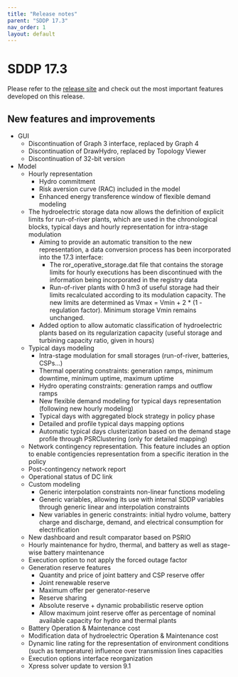 ```yaml
---
title: "Release notes"
parent: "SDDP 17.3"
nav_order: 1
layout: default
---
```


# SDDP 17.3

Please refer to the [release site](http://psr-energy.com/software/sddp-17.3.html) and check out the most important features
developed on this release.

## New features and improvements

* GUI
  * Discontinuation of Graph 3 interface, replaced by Graph 4
  * Discontinuation of DrawHydro, replaced by Topology Viewer
  * Discontinuation of 32-bit version  
* Model
  * Hourly representation
    * Hydro commitment
    * Risk aversion curve (RAC) included in the model
    * Enhanced energy transference window of flexible demand modeling
  * The hydroelectric storage data now allows the definition of explicit limits for run-of-river plants, which are used in the chronological blocks, typical days and hourly representation for intra-stage modulation
    * Aiming to provide an automatic transition to the new representation, a data conversion process has been incorporated into the 17.3 interface:
      * The ror_operative_storage.dat file that contains the storage limits for hourly executions has been discontinued with the information being incorporated in the registry data
      * Run-of-river plants with 0 hm3 of useful storage had their limits recalculated according to its modulation capacity. The new limits are determined as Vmax = Vmin + 2 * (1 - regulation factor). Minimum storage Vmin remains unchanged.
    * Added option to allow automatic classification of hydroelectric plants based on its regularization capacity (useful storage and turbining capacity ratio, given in hours) 
  * Typical days modeling
    * Intra-stage modulation for small storages (run-of-river, batteries, CSPs...)
    * Thermal operating constraints: generation ramps, minimum downtime, minimum uptime, maximum uptime
    * Hydro operating constraints: generation ramps and outflow ramps
    * New flexible demand modeling for typical days representation (following new hourly modeling)
    * Typical days with aggregated block strategy in policy phase
    * Detailed and profile typical days mapping options
    * Automatic typical days clusterization based on the demand stage profile through PSRClustering (only for detailed mapping)
  * Network contingency representation. This feature includes an option to enable contigencies representation from a specific iteration in the policy
  * Post-contingency network report
  * Operational status of DC link
  * Custom modeling
    * Generic interpolation constraints non-linear functions modeling
    * Generic variables, allowing its use with internal SDDP variables through generic linear and interpolation constraints
    * New variables in generic constraints: initial hydro volume, battery charge and discharge, demand, and electrical consumption for electrification
  * New dashboard and result comparator based on PSRIO
  * Hourly maintenance for hydro, thermal, and battery as well as stage-wise battery maintenance
  * Execution option to not apply the forced outage factor
  * Generation reserve features
    * Quantity and price of joint battery and CSP reserve offer
    * Joint renewable reserve
    * Maximum offer per generator-reserve
    * Reserve sharing
    * Absolute reserve + dynamic probabilistic reserve option
    * Allow maximum joint reserve offer as percentage of nominal available capacity for hydro and thermal plants
  * Battery Operation & Maintenance cost
  * Modification data of hydroelectric Operation & Maintenance cost
  * Dynamic line rating for the representation of environment conditions (such as temperature) influence over transmission lines capacities 
  * Execution options interface reorganization
  * Xpress solver update to version 9.1

